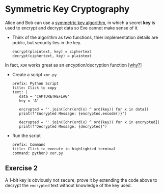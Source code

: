 # Symmetric Key Cryptography

Alice and Bob can use a [symmetric key algorithm](https://en.wikipedia.org/wiki/Symmetric-key_algorithm), in which a secret **key** is used to encrypt and decrypt data so Eve cannot make sense of it.

- Think of the algorithm as two functions, thier implementation details are public, but security lies in the key.

  ```
  encrypt(plaintext, key) = ciphertext
  decrypt(ciphertext, key) = plaintext
  ```

In fact, `XOR` works great as an encyption/decryption function [[why?](https://ctf101.org/cryptography/what-is-xor/)]

- Create a script `xor.py`

   ```workshop:copy
   prefix: Python Script
   title: Click to copy
   text: |
      data = 'CAPTURETHEFLAG'
      key = 'A'
      
      encrypted = ''.join([chr(ord(x) ^ ord(key)) for x in data])
      print(f"Encrypted Message: {encrypted.encode()}")
      
      decrypted = ''.join([chr(ord(x) ^ ord(key)) for x in encrypted])
      print(f"Decrypted Message: {decrypted}")
   ```

- Run the script

   ```terminal:execute
   prefix: Command
   title: Click to execute in highlighted terminal
   command: python3 xor.py
   ```

## Exercise 2

A 1-bit key is obviously not secure, prove it by extending the code above to decrypt the `encrypted` text without knowledge of the key used.
